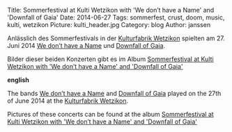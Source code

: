 Title: Sommerfestival at Kulti Wetzikon with 'We don’t have a Name' and 'Downfall of Gaia'
Date: 2014-06-27
Tags: sommerfest, crust, doom, music, kulti, wetzikon
Picture: kulti_header.jpg
Category: blog
Author: janssen

Anlässlich des Sommerfestivals in der [Kulturfabrik Wetzikon](http://kulturfabrik.ch) spielten am 27. Juni 2014 [We don’t have a Name](http://wedonthaveaname.bandcamp.com/) und [Downfall of Gaia](http://downfallofgaia.bandcamp.com/).

Bilder dieser beiden Konzerten gibt es im Album [Sommerfestival at Kulti Wetzikon with 'We don’t have a Name' and 'Downfall of Gaia'](http://mediagoblin.aurka.com/u/janssen/collection/sommerfestival-at-kulti-wetzikon-with-we-dont-have-a-name-and-downfall-of-gaia/)

__english__

The bands [We don’t have a Name](http://wedonthaveaname.bandcamp.com/) and [Downfall of Gaia](http://downfallofgaia.bandcamp.com/) played on the 27th of June 2014 at the [Kulturfabrik Wetzikon](http://kulturfabrik.ch).

Pictures of these concerts can be found at the album [Sommerfestival at Kulti Wetzikon with 'We don’t have a Name' and 'Downfall of Gaia'](http://mediagoblin.aurka.com/u/janssen/collection/sommerfestival-at-kulti-wetzikon-with-we-dont-have-a-name-and-downfall-of-gaia/)

